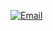 [![Email](https://img.shields.io/badge/ksi05298@gmail.com-red?style=flat-square&logo=gmail)](mailto:ksi05298@gmail.com)

